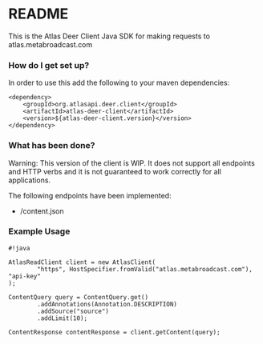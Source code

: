 # README #

This is the Atlas Deer Client Java SDK for making requests to atlas.metabroadcast.com

### How do I get set up? ###

In order to use this add the following to your maven dependencies:

```
<dependency>
    <groupId>org.atlasapi.deer.client</groupId>
    <artifactId>atlas-deer-client</artifactId>
    <version>${atlas-deer-client.version}</version>
</dependency>

```

### What has been done? ###

Warning: This version of the client is WIP. It does not support all endpoints and HTTP verbs and it is not guaranteed to work correctly for all applications.

The following endpoints have been implemented:

* /content.json


### Example Usage ###


```
#!java

AtlasReadClient client = new AtlasClient(
        "https", HostSpecifier.fromValid("atlas.metabroadcast.com"), "api-key"
);

ContentQuery query = ContentQuery.get()
        .addAnnotations(Annotation.DESCRIPTION)
        .addSource("source")
        .addLimit(10);

ContentResponse contentResponse = client.getContent(query);
```